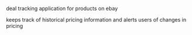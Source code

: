 deal tracking application for products on ebay

keeps track of historical pricing information and alerts users of changes in pricing